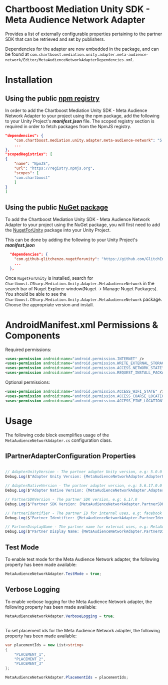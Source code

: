 # Chartboost Mediation Unity SDK - Meta Audience Network Adapter

Provides a list of externally configurable properties pertaining to the partner SDK that can be retrieved and set by publishers. 

Dependencies for the adapter are now embedded in the package, and can be found at `com.chartboost.mediation.unity.adapter.meta-audience-network/Editor/MetaAudienceNetworkAdapterDependencies.xml`.

# Installation

## Using the public [npm registry](https://www.npmjs.com/search?q=com.chartboost.mediation.unity.adapter.meta-audience-network)

In order to add the Chartboost Mediation Unity SDK - Meta Audience Network Adapter to your project using the npm package, add the following to your Unity Project's ***manifest.json*** file. The scoped registry section is required in order to fetch packages from the NpmJS registry.

```json
"dependencies": {
    "com.chartboost.mediation.unity.adapter.meta-audience-network": "5.0.2",
    ...
},
"scopedRegistries": [
{
    "name": "NpmJS",
    "url": "https://registry.npmjs.org",
    "scopes": [
    "com.chartboost"
    ]
}
]
```
## Using the public [NuGet package](https://www.nuget.org/packages/Chartboost.CSharp.Mediation.Unity.Adapter.MetaAudienceNetwork)

To add the Chartboost Mediation Unity SDK - Meta Audience Network Adapter to your project using the NuGet package, you will first need to add the [NugetForUnity](https://github.com/GlitchEnzo/NuGetForUnity) package into your Unity Project.

This can be done by adding the following to your Unity Project's ***manifest.json***

```json
  "dependencies": {
    "com.github-glitchenzo.nugetforunity": "https://github.com/GlitchEnzo/NuGetForUnity.git?path=/src/NuGetForUnity",
    ...
  },
```

Once <code>NugetForUnity</code> is installed, search for `Chartboost.CSharp.Mediation.Unity.Adapter.MetaAudienceNetwork` in the search bar of Nuget Explorer window(Nuget -> Manage Nuget Packages).
You should be able to see the `Chartboost.CSharp.Mediation.Unity.Adapter.MetaAudienceNetwork` package. Choose the appropriate version and install.

# AndroidManifest.xml Permissions & Components

Required permissions:

```xml
<uses-permission android:name="android.permission.INTERNET" />
<uses-permission android:name="android.permission.WRITE_EXTERNAL_STORAGE"/>
<uses-permission android:name="android.permission.ACCESS_NETWORK_STATE" />
<uses-permission android:name="android.permission.REQUEST_INSTALL_PACKAGES"/>
```

Optional permissions:

```xml
<uses-permission android:name="android.permission.ACCESS_WIFI_STATE" />
<uses-permission android:name="android.permission.ACCESS_COARSE_LOCATION" />
<uses-permission android:name="android.permission.ACCESS_FINE_LOCATION" />
```

# Usage
The following code block exemplifies usage of the `MetaAudienceNetworkAdapter.cs` configuration class.

## IPartnerAdapterConfiguration Properties

```csharp

// AdapterUnityVersion - The partner adapter Unity version, e.g: 5.0.0
Debug.Log($"Adapter Unity Version: {MetaAudienceNetworkAdapter.AdapterUnityVersion}");

// AdapterNativeVersion - The partner adapter version, e.g: 5.6.17.0.0
Debug.Log($"Adapter Native Version: {MetaAudienceNetworkAdapter.AdapterNativeVersion}");

// PartnerSDKVersion - The partner SDK version, e.g: 6.17.0
Debug.Log($"Partner SDK Version: {MetaAudienceNetworkAdapter.PartnerSDKVersion}");

// PartnerIdentifier - The partner ID for internal uses, e.g: facebook
Debug.Log($"Partner Identifier: {MetaAudienceNetworkAdapter.PartnerIdentifier}");

// PartnerDisplayName - The partner name for external uses, e.g: MetaAudienceNetwork
Debug.Log($"Partner Display Name: {MetaAudienceNetworkAdapter.PartnerDisplayName}");
```

## Test Mode
To enable test mode for the Meta Audience Network adapter, the following property has been made available:

```csharp
MetaAudienceNetworkAdapter.TestMode = true;
```

## Verbose Logging
To enable verbose logging for the Meta Audience Network adapter, the following property has been made available:

```csharp
MetaAudienceNetworkAdapter.VerboseLogging = true;
```

##
To set placement ids for the Meta Audience Network adapter, the following property has been made available:

```csharp
var placementIds = new List<string>
{
    "PLACEMENT_1",
    "PLACEMENT_2",
    "PLACEMENT_3"
};

MetaAudienceNetworkAdapter.PlacementIds = placementIds;
```